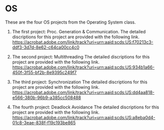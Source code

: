 # OS
These are the four OS projects from the Operating System class. 
1. The first project: Proc. Generation & Communication. 
The detailed discriptions for this project are provided with the following link.
https://acrobat.adobe.com/link/track?uri=urn:aaid:scds:US:f70213c3-ddf3-3d7d-8e62-c64ca00cc4c0

2. The second project: Multithreading
The detailed discriptions for this project are provided with the following link.
https://acrobat.adobe.com/link/track?uri=urn:aaid:scds:US:934b1a66-450f-3f55-bf2b-8e9395c249f7

3. The third project: Synchronization
The detailed discriptions for this project are provided with the following link.
https://acrobat.adobe.com/link/track?uri=urn:aaid:scds:US:dd4aa818-e566-380b-96b9-a385cc508488

4. The fourth project: Deadlock Avoidance
The detailed discriptions for this project are provided with the following link.
https://acrobat.adobe.com/link/track?uri=urn:aaid:scds:US:a8eba0d4-01c8-3eae-838f-f19c193be865

